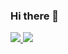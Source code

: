 ### Hi there 👋

<a href="#">
<img src="https://github-readme-stats.mrdulin.vercel.app/api?username=jacyl4&show_icons=true&hide_border=true&icon_color=83a598&title_color=8ec07c">
<img src="https://github-readme-stats.vercel.app/api/top-langs/?username=jacyl4&layout=compact&hide_border=true&title_color=d3869b">
</a>

<!--
**jacyl4/jacyl4** is a ✨ _special_ ✨ repository because its `README.md` (this file) appears on your GitHub profile.

Here are some ideas to get you started:

- 🔭 I’m currently working on ...
- 🌱 I’m currently learning ...
- 👯 I’m looking to collaborate on ...
- 🤔 I’m looking for help with ...
- 💬 Ask me about ...
- 📫 How to reach me: ...
- 😄 Pronouns: ...
- ⚡ Fun fact: ...
-->
